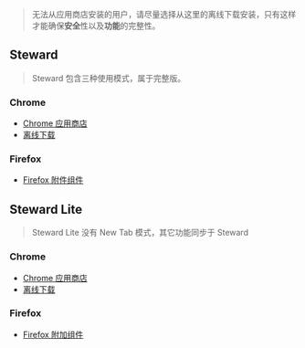 > 无法从应用商店安装的用户，请尽量选择从这里的离线下载安装，只有这样才能确保**安全**性以及**功能**的完整性。

## Steward
> Steward 包含三种使用模式，属于完整版。

### Chrome
- [Chrome 应用商店](https://chrome.google.com/webstore/detail/dnkhdiodfglfckibnfcjbgddcgjgkacd)
- [离线下载](http://owsjc7iz3.bkt.clouddn.com/steward-3.5.3.crx)

### Firefox
- [Firefox 附件组件](https://addons.mozilla.org/zh-CN/firefox/addon/steward-a-command-launcher/?src=userprofile)


## Steward Lite
> Steward Lite 没有 New Tab 模式，其它功能同步于 Steward

### Chrome
- [Chrome 应用商店](https://chrome.google.com/webstore/detail/jglmompgeddkbcdamdknmebaimldkkbl)
- [离线下载](http://owsjc7iz3.bkt.clouddn.com/alfred-3.5.3.crx)

### Firefox
- [Firefox 附加组件](https://addons.mozilla.org/zh-CN/firefox/addon/browser-alfred-%E6%B5%8F%E8%A7%88%E5%99%A8%E5%91%BD%E4%BB%A4%E5%90%AF%E5%8A%A8%E5%99%A8/?src=userprofile)